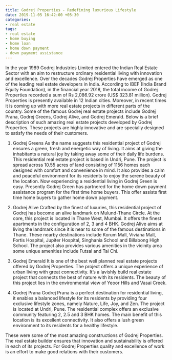 ```yaml
---
title: Godrej Properties - Redefining luxurious Lifestyle
date: 2019-11-05 16:42:00 +05:30
categories:
- real estate
tags:
- real estate
- home buying
- home loan
- home down payment
- down payment assistance
---
```


In the year 1989 Godrej Industries Limited entered the Indian Real Estate Sector with an aim to restructure ordinary residential living with innovation and excellence. Over the decades Godrej Properties have emerged as one of the leading real estate developers in India. According to IBEF (India Brand Equity Foundation), in the financial year 2018, the total income of Godrej Properties recorded a sum of Rs 2,086.92 crore (US$ 323.81 million). Godrej Properties is presently available in 12 Indian cities. Moreover, in recent times it is coming up with more real estate projects in different parts of the country. Some of the famous Godrej real estate projects include Godrej Prana, Godrej Greens, Godrej Alive, and Godrej Emerald. Below is a brief description of such amazing real estate projects developed by Godrej Properties. These projects are highly innovative and are specially designed to satisfy the needs of their customers. 

1. Godrej Greens
As the name suggests this residential project of Godrej ensures a green, fresh and energetic way of living. It aims at giving the inhabitants a natural joy by taking away some of their daily life burdens. This residential real estate project is based in Undri, Pune. The project is spread across 10.55 acres of land consisting of 1156 homes each designed with comfort and convenience in mind. It also provides a calm and peaceful environment for its residents to enjoy the serene beauty of the location. Now experiencing a residential living in Godrej Green is easy. Presently Godrej Green has partnered for the home down payment assistance program for the first time home buyers. This offer assists first time home buyers to gather home down payment.

2. Godrej Alive
Crafted by the finest of luxuries, this residential project of Godrej has become an alive landmark on Mulund-Thane Circle. At the core, this project is located in Thane West, Mumbai. It offers the finest apartments in the configuration of 2, 3 and 4 BHK. Godrej Alive aims at living the landmark since it is near to some of the famous destinations in Thane. These nearby destinations include Korum Mall, Viviana Mall, Fortis Hospital, Jupiter Hospital, Singhania School and Billabong High School. The project also provides various amenities in the vicinity area some unique amenities include Futsal and Tai Chi. 

3. Godrej Emerald
It is one of the best well planned real estate projects offered by Godrej Properties. The project offers a unique experience of urban living with great connectivity. It’s a lavishly build real estate project that connects the best of nature with its residents. The beauty of this project lies in the environmental view of Yeoor Hills and Vasai Creek. 


4. Godrej Prana 
Godrej Prana is a perfect destination for residential living, it enables a balanced lifestyle for its residents by providing four exclusive lifestyle zones, namely Nature, Life, Joy, and Zen. The project is located at Undri, Pune. The residential complex offers an exclusive community featuring 2, 2.5 and 3 BHK homes. The main benefit of this location is its excellent connectivity. It also offers a lush green environment to its residents for a healthy lifestyle. 

These were some of the most amazing constructions of Godrej Properties. The real estate builder ensures that innovation and sustainability is offered in each of its projects. For Godrej Properties quality and excellence of work is an effort to make good relations with their customers.
